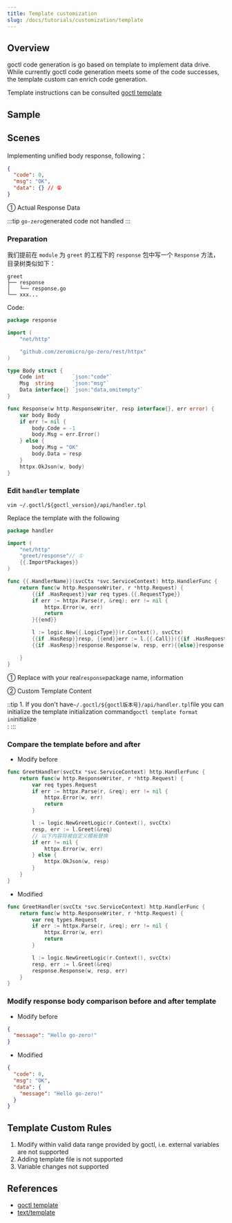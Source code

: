 ```yaml
---
title: Template customization
slug: /docs/tutorials/customization/template
---
```


## Overview

goctl code generation is go based on template to implement data drive. While currently goctl code generation meets some of the code successes, the template custom can enrich code generation.

Template instructions can be consulted <a href="/docs/tutorials/cli/template" target="_blank">goctl template</a>

## Sample

## Scenes

Implementing unified body response, following：

```json
{
  "code": 0,
  "msg": "OK",
  "data": {} // ①
}
```

① Actual Response Data

:::tip
`go-zero`generated code not handled
:::

### Preparation

我们提前在 `module` 为 `greet` 的工程下的 `response` 包中写一个 `Response` 方法，目录树类似如下：

```text
greet
├── response
│   └── response.go
└── xxx...
```

Code:

```go
package response

import (
    "net/http"

    "github.com/zeromicro/go-zero/rest/httpx"
)

type Body struct {
    Code int         `json:"code"`
    Msg  string      `json:"msg"`
    Data interface{} `json:"data,omitempty"`
}

func Response(w http.ResponseWriter, resp interface{}, err error) {
    var body Body
    if err != nil {
        body.Code = -1
        body.Msg = err.Error()
    } else {
        body.Msg = "OK"
        body.Data = resp
    }
    httpx.OkJson(w, body)
}
```

### Edit `handler` template

```shell
vim ~/.goctl/${goctl_version}/api/handler.tpl
```

Replace the template with the following

```go
package handler

import (
    "net/http"
    "greet/response"// ①
    {{.ImportPackages}}
)

func {{.HandlerName}}(svcCtx *svc.ServiceContext) http.HandlerFunc {
    return func(w http.ResponseWriter, r *http.Request) {
        {{if .HasRequest}}var req types.{{.RequestType}}
        if err := httpx.Parse(r, &req); err != nil {
            httpx.Error(w, err)
            return
        }{{end}}

        l := logic.New{{.LogicType}}(r.Context(), svcCtx)
        {{if .HasResp}}resp, {{end}}err := l.{{.Call}}({{if .HasRequest}}&req{{end}})
        {{if .HasResp}}response.Response(w, resp, err){{else}}response.Response(w, nil, err){{end}}//②

    }
}
```

①  Replace with your real`response`package name, information

② Custom Template Content

::tip 1. If you don't have`~/.goctl/${goctl版本号}/api/handler.tpl`file you can initialize the template initialization command`goctl template format in`initialize  
:
:::

### Compare the template before and after

- Modify before

```go
func GreetHandler(svcCtx *svc.ServiceContext) http.HandlerFunc {
    return func(w http.ResponseWriter, r *http.Request) {
        var req types.Request
        if err := httpx.Parse(r, &req); err != nil {
            httpx.Error(w, err)
            return
        }

        l := logic.NewGreetLogic(r.Context(), svcCtx)
        resp, err := l.Greet(&req)
        // 以下内容将被自定义模板替换
        if err != nil {
            httpx.Error(w, err)
        } else {
            httpx.OkJson(w, resp)
        }
    }
}
```

- Modified

```go
func GreetHandler(svcCtx *svc.ServiceContext) http.HandlerFunc {
    return func(w http.ResponseWriter, r *http.Request) {
        var req types.Request
        if err := httpx.Parse(r, &req); err != nil {
            httpx.Error(w, err)
            return
        }

        l := logic.NewGreetLogic(r.Context(), svcCtx)
        resp, err := l.Greet(&req)
        response.Response(w, resp, err)
    }
}
```

### Modify response body comparison before and after template

- Modify before

```json
{
  "message": "Hello go-zero!"
}
```

- Modified

```json
{
  "code": 0,
  "msg": "OK",
  "data": {
    "message": "Hello go-zero!"
  }
}
```

## Template Custom Rules

1. Modify within valid data range provided by goctl, i.e. external variables are not supported
2. Adding template file is not supported
3. Variable changes not supported

## References

- <a href="/docs/tutorials/cli/template" target="_blank">goctl template</a>
- <a href="https://golang.org/pkg/text/template/" target="_blank">text/template</a>
